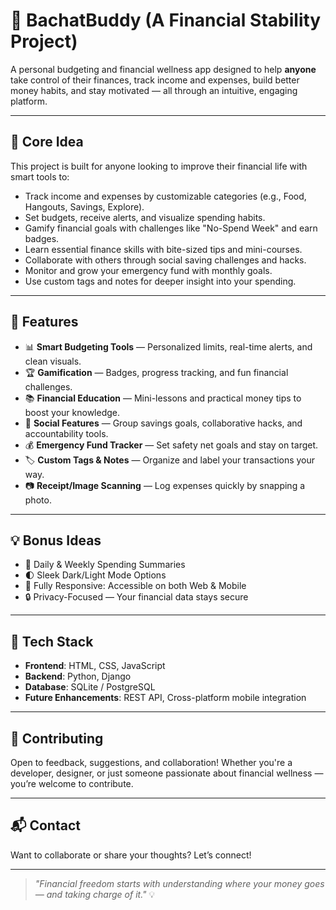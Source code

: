 # 💸 BachatBuddy (A Financial Stability Project)

A personal budgeting and financial wellness app designed to help **anyone** take control of their finances, track income and expenses, build better money habits, and stay motivated — all through an intuitive, engaging platform.

---

## 🌟 Core Idea

This project is built for anyone looking to improve their financial life with smart tools to:

- Track income and expenses by customizable categories (e.g., Food, Hangouts, Savings, Explore).
- Set budgets, receive alerts, and visualize spending habits.
- Gamify financial goals with challenges like "No-Spend Week" and earn badges.
- Learn essential finance skills with bite-sized tips and mini-courses.
- Collaborate with others through social saving challenges and hacks.
- Monitor and grow your emergency fund with monthly goals.
- Use custom tags and notes for deeper insight into your spending.

---

## 🚀 Features

- 📊 **Smart Budgeting Tools** — Personalized limits, real-time alerts, and clean visuals.
- 🏆 **Gamification** — Badges, progress tracking, and fun financial challenges.
- 📚 **Financial Education** — Mini-lessons and practical money tips to boost your knowledge.
- 👥 **Social Features** — Group savings goals, collaborative hacks, and accountability tools.
- 💰 **Emergency Fund Tracker** — Set safety net goals and stay on target.
- 🏷️ **Custom Tags & Notes** — Organize and label your transactions your way.
- 📷 **Receipt/Image Scanning** — Log expenses quickly by snapping a photo.

---

## 💡 Bonus Ideas

- 🧾 Daily & Weekly Spending Summaries
- 🌓 Sleek Dark/Light Mode Options
- 📱 Fully Responsive: Accessible on both Web & Mobile
- 🔒 Privacy-Focused — Your financial data stays secure

---

## 📌 Tech Stack

- **Frontend**: HTML, CSS, JavaScript
- **Backend**: Python, Django
- **Database**: SQLite / PostgreSQL
- **Future Enhancements**: REST API, Cross-platform mobile integration

---

## 🤝 Contributing

Open to feedback, suggestions, and collaboration! Whether you're a developer, designer, or just someone passionate about financial wellness — you’re welcome to contribute.

---

## 📬 Contact

Want to collaborate or share your thoughts? Let’s connect!

---

> _"Financial freedom starts with understanding where your money goes — and taking charge of it."_ 💡
